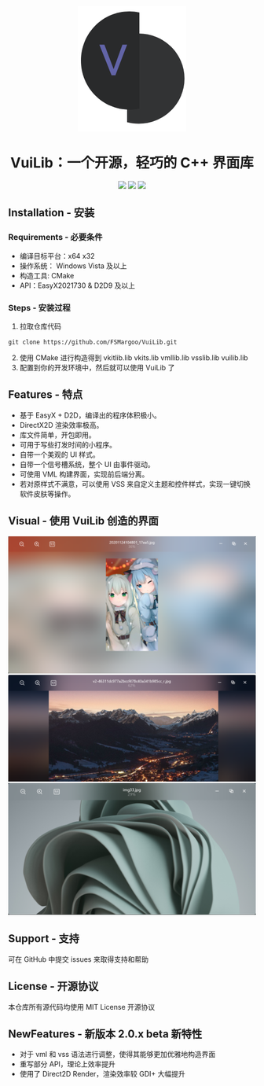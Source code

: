 <div align=center>
    <img src="./readme-resource/logo.png"/>
    <h1>VuiLib：一个开源，轻巧的 C++ 界面库</h1>
    <img src="https://img.shields.io/badge/build-passing-successimportant"/>
    <img src="https://img.shields.io/badge/license-MIT-green"/>
    <img src="https://img.shields.io/badge/version-2.0.x%20beta-orange"/>
</div>

## Installation - 安装
### Requirements - 必要条件
* 编译目标平台：x64 x32
* 操作系统： Windows Vista 及以上
* 构造工具: CMake
* API：EasyX2021730 & D2D9 及以上
### Steps - 安装过程
1. 拉取仓库代码
```
git clone https://github.com/FSMargoo/VuiLib.git
```
2. 使用 CMake 进行构造得到 vkitlib.lib vkits.lib vmllib.lib vsslib.lib vuilib.lib
3. 配置到你的开发环境中，然后就可以使用 VuiLib 了
## Features - 特点
* 基于 EasyX + D2D，编译出的程序体积极小。
* DirectX2D 渲染效率极高。
* 库文件简单，开包即用。
* 可用于写些打发时间的小程序。
* 自带一个美观的 UI 样式。
* 自带一个信号槽系统，整个 UI 由事件驱动。
* 可使用 VML 构建界面，实现前后端分离。
* 若对原样式不满意，可以使用 VSS 来自定义主题和控件样式，实现一键切换软件皮肤等操作。
## Visual - 使用 VuiLib 创造的界面
<div align=center>
    <img src="./readme-resource/capture 1.png">
    <img src="./readme-resource/capture 2.png">
    <img src="./readme-resource/capture 3.png">
</div>

## Support - 支持
可在 GitHub 中提交 issues 来取得支持和帮助
## License - 开源协议
本仓库所有源代码均使用 MIT License 开源协议
## NewFeatures - 新版本 2.0.x beta 新特性
* 对于 vml 和 vss 语法进行调整，使得其能够更加优雅地构造界面
* 重写部分 API，理论上效率提升
* 使用了 Direct2D Render，渲染效率较 GDI+ 大幅提升